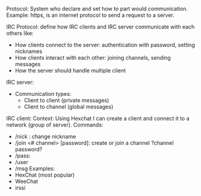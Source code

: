 Protocol: System who declare and set how to part would communication. Example: https, is an internet protocol to send a request to a server.

IRC Protocol: define how IRC clients and IRC server communicate with each others like:
- How clients connect to the server: authentication with password, setting nicknames
- How clients interact with each other: joining channels, sending messages
- How the server should handle multiple client

IRC server:
- Communication types:
  - Client to client (private messages)
  - Client to channel (global messages)

IRC client:
Context: Using Hexchat I can create a client and connect it to a network (group of server).
Commands:
- /nick <nickname>: change nickname
- /join <# channel> [password]: create or join a channel ?channel password?
- /pass: 
- /user <username> <hostname> <servername> <realname> 
- /msg <nickname> <private messsage>
Examples:
- HexChat (most popular)
- WeeChat
- irssi

